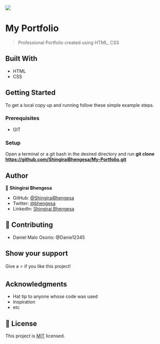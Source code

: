 ![](https://img.shields.io/badge/Microverse-blueviolet)

# My Portfolio

> Professional Portfolio created using HTML, CSS


## Built With

- HTML
- CSS


## Getting Started

To get a local copy up and running follow these simple example steps.

### Prerequisites

- GIT

### Setup

Open a terminal or a git bash in the desired directory and run  **git clone https://github.com/ShingiraiBhengesa/My-Portfolio.git**


## Author

👤 **Shingirai Bhengesa**

- GitHub: [@ShingiraiBhengesa](https://github.com/ShingiraiBhengesa)
- Twitter: [@bhengesa](https://twitter.com/bhengesa)
- LinkedIn: [Shingirai Bhengesa](https://www.linkedin.com/in/shingirai-bhengesa-612b09206/)

## 🤝 Contributing

- Daniel Malo Osorio: @Danie12345

## Show your support

Give a ⭐️ if you like this project!

## Acknowledgments

- Hat tip to anyone whose code was used
- Inspiration
- etc

## 📝 License

This project is [MIT](./MIT.md) licensed.
